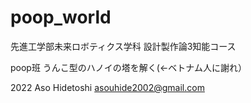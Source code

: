# poop_world

先進工学部未来ロボティクス学科 設計製作論3知能コース 

poop班
うんこ型のハノイの塔を解く(←ベトナム人に謝れ）

2022 Aso Hidetoshi asouhide2002@gmail.com
